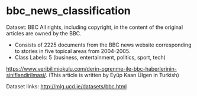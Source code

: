 # bbc_news_classification

Dataset: BBC
All rights, including copyright, in the content of the original articles are owned by the BBC.

- Consists of 2225 documents from the BBC news website corresponding to stories in five topical areas from 2004-2005.
- Class Labels: 5 (business, entertainment, politics, sport, tech)

https://www.veribilimiokulu.com/derin-ogrenme-ile-bbc-haberlerinin-siniflandirilmasi/. (This article is written by Eyüp Kaan Ülgen in Turkish)


Dataset links: http://mlg.ucd.ie/datasets/bbc.html

